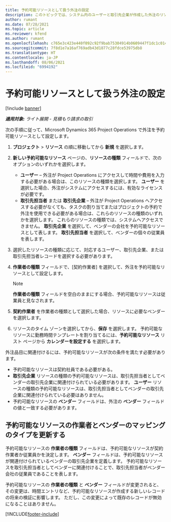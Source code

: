 ```yaml
---
title: 予約可能リソースとして扱う外注の設定
description: このトピックでは、システム内のユーザーと取引先企業が作成した外注のリソースを設定および維持して、Microsoft Dynamics 365 Project Operations の外注に関連付ける方法を説明しています。
author: rumant
ms.date: 07/28/2021
ms.topic: article
ms.reviewer: kfend
ms.author: rumant
ms.openlocfilehash: c765e3c423e440f092c92f9bab75304914b0609447f1dc1c014f98801561b7a6
ms.sourcegitcommit: 7f8d1e7a16af769adb43d1877c28fdce53975db8
ms.translationtype: HT
ms.contentlocale: ja-JP
ms.lasthandoff: 08/06/2021
ms.locfileid: "6994192"
---
```

# <a name="set-up-subcontractors-as-bookable-resources"></a>予約可能リソースとして扱う外注の設定

[!include [banner](../../includes/dataverse-preview.md)]

_**適用対象:** ライト展開 - 見積もり請求の取引_

次の手順に従って、Microsoft Dynamics 365 Project Operations で外注を予約可能リソースとして設定します。

1. **プロジェクト** \> **リソース** の順に移動してから **新規** を選択します。
2. **新しい予約可能なリソース** ページの、**リソースの種類** フィールドで、次のオプションのいずれかを選択します。

    - **ユーザー** – 外注が Project Operations にアクセスして時間や費用を入力する必要がある場合は、このリソースの種類を選択します。 **ユーザー** を選択した場合、外注がシステムにアクセスするには、有効なライセンスが必要です。
    - **取引先担当者** または **取引先企業** – 外注が Project Operations へアクセスする必要がなくても、タスクの割り当てまたはプロジェクトの予約で外注を使用できる必要がある場合は、これらのリソースの種類のいずれかを選択します。 これらのリソースの種類では、システムへアクセスできません。 **取引先企業** を選択して、ベンダーの会社を予約可能なリソースとして表します。 **取引先担当者** を選択して、べンダーの個々の従業員を表します。

3. 選択したリソースの種類に応じて、対応するユーザー、取引先企業、または取引先担当者レコードを選択する必要があります。
4. **作業者の種類** フィールドで、[契約作業者] を選択して、外注を予約可能なリソースとして設定します。

    > [!NOTE]
    > **作業者の種類** フィールドを空白のままにする場合、予約可能なリソースは従業員と見なされます。

5. **契約作業者** を作業者の種類として選択した場合、リソースに必要なベンダーを選択します。
6. リソースのタイム ゾーンを選択してから、**保存** を選択します。 予約可能なリソースに勤務時間テンプレートを割り当てるには、**予約可能なリソース** リスト ページから **カレンダーを設定する** を選択します。

外注品目に関連付けるには、予約可能なリソースが次の条件を満たす必要があります。

- 予約可能なリソースは契約社員である必要がある。
- **取引先企業** リソースの種類の予約可能なリソースは、取引先担当者としてベンダーの取引先企業に関連付けられている必要があります。 **ユーザー** リソースの種類の予約可能なリソースは、取引先担当者としてベンダーの取引先企業に関連付けられている必要はありません。
- 予約可能なリソースの **ベンダー** フィールドは、外注の **ベンダー** フィールドの値と一致する必要があります。

## <a name="update-the-type-of-worker-and-vendor-mapping-for-bookable-resources"></a>予約可能なリソースの作業者とベンダーのマッピングのタイプを更新する

予約可能なリソースの **作業者の種類** フィールドは、予約可能なリソースが契約作業者か従業員かを決定します。 **ベンダー** フィールドは、予約可能なリソースが関連付けられているベンダーの取引先企業を定義します。 予約可能なリソースを取引先担当者としてベンダーに関連付けることで、取引先担当者がベンダー会社の従業員であることを表します。

予約可能なリソースの **作業者の種類** と **ベンダー** フィールドが変更されると、その変更は、時間エントリなど、予約可能なリソースが作成する新しいレコードの将来の検証に影響します。 ただし、この変更によって既存のレコードが無効になることはありません。

[!INCLUDE[footer-include](../../includes/footer-banner.md)]
